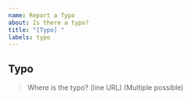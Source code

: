 ```yaml
---
name: Report a Typo
about: Is there a typo?
title: "[Typo] "
labels: typo
---
```


## Typo
> Where is the typo? (line URL) (Multiple possible)